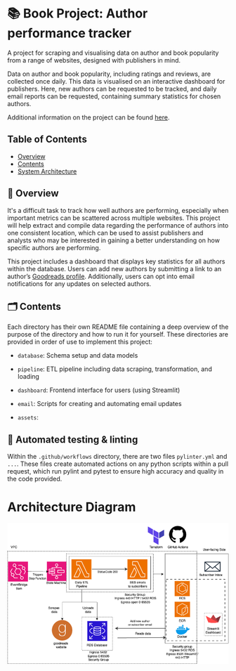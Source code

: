 # 📚 Book Project: Author performance tracker

A project for scraping and visualising data on author and book popularity from a range of websites, designed with publishers in mind.

Data on author and book popularity, including ratings and reviews, are collected once daily. This data is visualised on an interactive dashboard for publishers. Here, new authors can be requested to be tracked, and daily email reports can be requested, containing summary statistics for chosen authors.

Additional information on the project can be found [here](https://docs.google.com/document/d/1ihmuPt68K87EajOhWezTdoZqu7_oyWqp1QZHaR0cIeA/edit?tab=t.0).


## Table of Contents
- [Overview](#overview)
- [Contents](#contents)
- [System Architecture](#system-architecture)


## 📖 Overview
It's a difficult task to track how well authors are performing, especially when important metrics can be scattered across multiple websites. This project will help extract and compile data regarding the performance of authors into one consistent location, which can be used to assist publishers and analysts who may be interested in gaining a better understanding on how specific authors are performing.

This project includes a dashboard that displays key statistics for all authors within the database. Users can add new authors by submitting a link to an author’s [Goodreads profile](https://www.goodreads.com/). Additionally, users can opt into email notifications for any updates on selected authors.


## 🗂️ Contents
Each directory has their own README file containing a deep overview of the purpose of the directory and how to run it for yourself. These directories are provided in order of use to implement this project:

- `database`: Schema setup and data models

- `pipeline`: ETL pipeline including data scraping, transformation, and loading

- `dashboard`: Frontend interface for users (using Streamlit)

- `email`: Scripts for creating and automating email updates 

- `assets`: 


## 🤖 Automated testing & linting

Within the `.github/workflows` directory, there are two files `pylinter.yml` and `...`.
These files create automated actions on any python scripts within a pull request, which run pylint and pytest to ensure high accuracy and quality in the code provided.


# Architecture Diagram

![Architecture Diagram](assets/architecture_diagram_books.png)